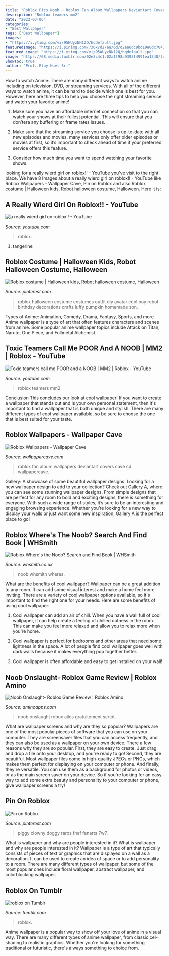 ```yaml
---
title: "Roblox Pics Noob ~ Roblox Fan Album Wallpapers Deviantart Covers Cave Cd Wallpapercave"
description: "Roblox teamers mm2"
date: "2022-03-06"
categories:
- "Best Wallpaper"
tags: ["Best Wallpaper"]
images:
- "https://i.ytimg.com/vi/95WUyzNN12Q/hqdefault.jpg"
featuredImage: "https://i.pinimg.com/736x/d2/aa/6d/d2aa6dc9bd19e0dc7042f6ba7d8c8984.jpg"
featured_image: "https://i.ytimg.com/vi/95WUyzNN12Q/hqdefault.jpg"
image: "https://68.media.tumblr.com/02e3c4c1c02a1f98a9393f4991ea1348/tumblr_oi3u1a95Ma1rtt3yao1_500.jpg"
ShowToc: true
author: "Prof. Eloy Huel Sr."
---
```



How to watch Anime: There are many different ways to watch anime including on television, DVD, or streaming services.
With all of the different ways to watch anime, it can be hard to decide which one is best for you. However, here are three tips to help you choose the right streaming service and watch your favorite anime!
1. Make sure you have an affordable internet connection so that you can watch your shows at their fullest potential. This will ensure that you don’tera any buffering or frame rates issues.

2. Make sure that the streaming service you choose is up-to-date with all new episodes and movies. many services only offer older episodes or movies at first, so it’s important to check ahead of time if your preferred service offers this feature.

3. Consider how much time you want to spend watching your favorite shows.

	

		
looking for a really wierd girl on roblox!! - YouTube you've visit to the right place. We have 8 Images about a really wierd girl on roblox!! - YouTube like Roblox Wallpapers - Wallpaper Cave, Pin on Roblox and also Roblox costume | Halloween kids, Robot halloween costume, Halloween. Here it is:
		
    
## A Really Wierd Girl On Roblox!! - YouTube

<img loading=lazy src="https://i.ytimg.com/vi/95WUyzNN12Q/hqdefault.jpg" onerror="this.onerror=null;this.src='https://tse1.mm.bing.net/th?id=OIP.YRLWqHDjvR62x0LGqiOiKwHaFj&amp;pid=15.1';" alt="a really wierd girl on roblox!! - YouTube">

_Source: youtube.com_

>roblox. 

	

1. tangerine 

    
## Roblox Costume | Halloween Kids, Robot Halloween Costume, Halloween

<img loading=lazy src="https://i.pinimg.com/736x/d2/aa/6d/d2aa6dc9bd19e0dc7042f6ba7d8c8984.jpg" onerror="this.onerror=null;this.src='https://tse3.mm.bing.net/th?id=OIP.R2czaahbjDH4bdaAnNlFJwHaNK&amp;pid=15.1';" alt="Roblox costume | Halloween kids, Robot halloween costume, Halloween">

_Source: pinterest.com_

>roblox halloween costume costumes outfit diy avatar cool boy robot birthday decorations crafts luffy pumpkin homemade son. 

	

Types of Anime: Animation, Comedy, Drama, Fantasy, Sports, and more
Anime wallpaper is a type of art that often features characters and scenes from anime. Some popular anime wallpaper topics include Attack on Titan, Naruto, One Piece, and Fullmetal Alchemist.

    
## Toxic Teamers Call Me POOR And A NOOB | MM2 | Roblox - YouTube

<img loading=lazy src="https://i.ytimg.com/vi/-oyHzl7wn20/maxresdefault.jpg" onerror="this.onerror=null;this.src='https://tse4.mm.bing.net/th?id=OIP.MvuVHkpvTzjfDxQPNwWcgAHaEK&amp;pid=15.1';" alt="Toxic teamers call me POOR and a NOOB | MM2 | Roblox - YouTube">

_Source: youtube.com_

>roblox teamers mm2. 

	

Conclusion
This concludes our look at cool wallpaper! If you want to create a wallpaper that stands out and is your own personal statement, then it's important to find a wallpaper that is both unique and stylish. There are many different types of cool wallpaper available, so be sure to choose the one that is best suited for your taste.

    
## Roblox Wallpapers - Wallpaper Cave

<img loading=lazy src="http://wallpapercave.com/wp/wp1815476.png" onerror="this.onerror=null;this.src='https://tse2.mm.bing.net/th?id=OIP.a5OpfWT_ACe3ufRPWoUZfwHaEo&amp;pid=15.1';" alt="Roblox Wallpapers - Wallpaper Cave">

_Source: wallpapercave.com_

>roblox fan album wallpapers deviantart covers cave cd wallpapercave. 

	

Gallery: A showcase of some beautiful wallpaper designs.
Looking for a new wallpaper design to add to your collection? Check out Gallery A, where you can see some stunning wallpaper designs. From simple designs that are perfect for any room to bold and exciting designs, there is something for everyone. With such a wide range of styles, it’s sure to be an interesting and engaging browsing experience. Whether you’re looking for a new way to display your walls or just want some new inspiration, Gallery A is the perfect place to go!





	
	
    
## Roblox Where&#039;s The Noob? Search And Find Book | WHSmith

<img loading=lazy src="https://assets.whsmith.co.uk/product-image/large/9781405294638.jpg" onerror="this.onerror=null;this.src='https://tse1.mm.bing.net/th?id=OIP.qZytxQhnm6iWvmEaeSFqmQAAAA&amp;pid=15.1';" alt="Roblox Where&#039;s the Noob? Search and Find Book | WHSmith">

_Source: whsmith.co.uk_

>noob whsmith wheres. 

	

What are the benefits of cool wallpaper?
Wallpaper can be a great addition to any room. It can add some visual interest and make a home feel more inviting. There are a variety of cool wallpaper options available, so it's important to find the right one for your needs. Here are some benefits of using cool wallpaper: 
1. Cool wallpaper can add an air of chill. When you have a wall full of cool wallpaper, it can help create a feeling of chilled outness in the room. This can make you feel more relaxed and allow you to relax more when you're home. 

2. Cool wallpaper is perfect for bedrooms and other areas that need some lightness in the space. A lot of people find cool wallpaper goes well with dark walls because it makes everything pop together better. 

3. Cool wallpaper is often affordable and easy to get installed on your wall!

    
## Noob Onslaught- Roblox Game Review | Roblox Amino

<img loading=lazy src="http://pm1.narvii.com/7023/dc969f4539c5707acf65b07b85ec522b2483be8br1-1536-2048v2_uhq.jpg" onerror="this.onerror=null;this.src='https://tse3.mm.bing.net/th?id=OIP.47-iAapszb5djBLv8SDwngHaJ4&amp;pid=15.1';" alt="Noob Onslaught- Roblox Game Review | Roblox Amino">

_Source: aminoapps.com_

>noob onslaught robux ailes gratuitement script. 

	

What are wallpaper screens and why are they so popular?
Wallpapers are one of the most popular pieces of software that you can use on your computer. They are screensaver files that you can access frequently, and they can also be used as a wallpaper on your own device. There a few reasons why they are so popular. First, they are easy to create. Just drag and drop a file onto your desktop, and you're ready to go! Second, they are beautiful. Most wallpaper files come in high-quality JPEGs or PNGs, which makes them perfect for displaying on your computer or phone. And finally, they're versatile. You can use them as a background for photos or videos, or as the main screen saver on your device. So if you're looking for an easy way to add some extra beauty and personality to your computer or phone, give wallpaper screens a try!

    
## Pin On Roblox

<img loading=lazy src="https://i.pinimg.com/736x/d1/19/b1/d119b1fab2ac4d704b59ec9bb9db2b9f.jpg" onerror="this.onerror=null;this.src='https://tse3.mm.bing.net/th?id=OIP.g1g64DKcNTGH4-EbBtYXKQHaHY&amp;pid=15.1';" alt="Pin on Roblox">

_Source: pinterest.com_

>piggy clowny doggy raros fnaf fanarts 7w7. 

	

What is wallpaper and why are people interested in it?
What is wallpaper and why are people interested in it?
Wallpaper is a type of art that typically consists of pieces of text or graphics that are displayed on a wall as a decoration. It can be used to create an idea of space or to add personality to a room. There are many different types of wallpaper, but some of the most popular ones include floral wallpaper, abstract wallpaper, and colorblocking wallpaper.

    
## Roblox On Tumblr

<img loading=lazy src="https://68.media.tumblr.com/02e3c4c1c02a1f98a9393f4991ea1348/tumblr_oi3u1a95Ma1rtt3yao1_500.jpg" onerror="this.onerror=null;this.src='https://tse4.mm.bing.net/th?id=OIP.ckJeRfOe1ttGg1c3I-pr0QAAAA&amp;pid=15.1';" alt="roblox on Tumblr">

_Source: tumblr.com_

>roblox. 

	

Anime wallpaper is a popular way to show off your love of anime in a visual way. There are many different types of anime wallpaper, from classic cel-shading to realistic graphics. Whether you're looking for something traditional or futuristic, there's always something to choice from.


